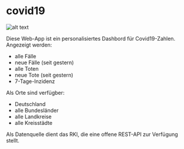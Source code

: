 # covid19

![alt text](https://github.com/[siegfriedjahnel]/[covid19]/blob/[main]/screen1.jpg?raw=true)


Diese Web-App ist ein personalisiertes Dashbord für Covid19-Zahlen.
Angezeigt werden:
- alle Fälle
- neue Fälle (seit gestern)
- alle Toten
- neue Tote (seit gestern)
- 7-Tage-Inzidenz

Als Orte sind verfügber:
- Deutschland
- alle Bundesländer
- alle Landkreise
- alle Kreisstädte

Als Datenquelle dient das RKI, die eine offene REST-API zur Verfügung stellt.

